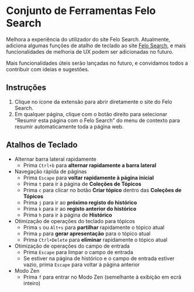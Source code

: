 # Conjunto de Ferramentas Felo Search

Melhora a experiência do utilizador do site Felo Search. Atualmente, adiciona algumas funções de atalho de teclado ao site [Felo Search](https://felo.ai), e mais funcionalidades de melhoria de UX podem ser adicionadas no futuro.

Mais funcionalidades úteis serão lançadas no futuro, e convidamos todos a contribuir com ideias e sugestões.

## Instruções

1. Clique no ícone da extensão para abrir diretamente o site do Felo Search.
2. Em qualquer página, clique com o botão direito para selecionar "Resumir esta página com o Felo Search" do menu de contexto para resumir automaticamente toda a página web.

## Atalhos de Teclado

- Alternar barra lateral rapidamente
  - Prima `Ctrl+b` para **alternar rapidamente a barra lateral**
- Navegação rápida de páginas
  - Prima `Escape` para **voltar rapidamente à página inicial**
  - Prima `t` para ir à página de **Coleções de Tópicos**
  - Prima `c` para clicar no botão **Criar tópico** dentro das **Coleções de Tópicos**
  - Prima `j` para ir ao **próximo registo do histórico**
  - Prima `k` para ir ao **registo anterior do histórico**
  - Prima `h` para ir à página de **Histórico**
- Otimização de operações do teclado para tópicos
  - Prima `s` ou `Alt+s` para **partilhar** rapidamente o tópico atual
  - Prima `p` para **gerar apresentação** para o tópico atual
  - Prima `Ctrl+Delete` para **eliminar** rapidamente o tópico atual
- Otimização de operações do campo de entrada
  - Prima `Escape` para limpar o campo de entrada
  - Se estiver na página de histórico e o campo de entrada estiver vazio, prima `Escape` para voltar à página anterior
- Modo Zen
  - Prima `f` para entrar no Modo Zen (semelhante à exibição em ecrã inteiro)